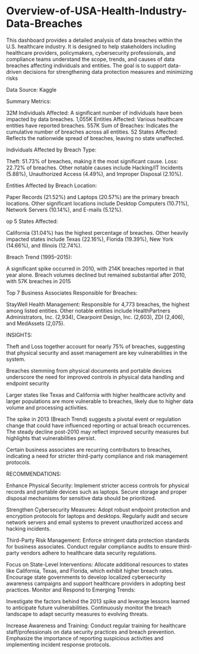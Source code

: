 # Overview-of-USA-Health-Industry-Data-Breaches

This dashboard provides a detailed analysis of data breaches within the U.S. healthcare industry. It is designed to help stakeholders including healthcare providers, policymakers, cybersecurity professionals, and compliance teams understand the scope, trends, and causes of data breaches affecting individuals and entities. The goal is to support data-driven decisions for strengthening data protection measures and minimizing risks

Data Source: Kaggle

Summary Metrics:

32M Individuals Affected: A significant number of individuals have been impacted by data breaches.
1,055K Entities Affected: Various healthcare entities have reported breaches.
557K Sum of Breaches: Indicates the cumulative number of breaches across all entities.
52 States Affected: Reflects the nationwide spread of breaches, leaving no state unaffected.

Individuals Affected by Breach Type:

Theft: 51.73% of breaches, making it the most significant cause.
Loss: 22.72% of breaches.
Other notable causes include Hacking/IT Incidents (5.88%), Unauthorized Access (4.49%), and Improper Disposal (2.10%).

Entities Affected by Breach Location:

Paper Records (21.52%) and Laptops (20.57%) are the primary breach locations.
Other significant locations include Desktop Computers (10.71%), Network Servers (10.14%), and E-mails (5.12%).

op 5 States Affected:

California (31.04%) has the highest percentage of breaches.
Other heavily impacted states include Texas (22.16%), Florida (19.39%), New York (14.66%), and Illinois (12.74%).

Breach Trend (1995–2015):

A significant spike occurred in 2010, with 214K breaches reported in that year alone.
Breach volumes declined but remained substantial after 2010, with 57K breaches in 2015

Top 7 Business Associates Responsible for Breaches:

StayWell Health Management: Responsible for 4,773 breaches, the highest among listed entities.
Other notable entities include HealthPartners Administrators, Inc. (2,934), Clearpoint Design, Inc. (2,603), ZDI (2,406), and MedAssets (2,075).

INSIGHTS:

Theft and Loss together account for nearly 75% of breaches, suggesting that physical security and asset management are key vulnerabilities in the system.

 Breaches stemming from physical documents and portable devices underscore the need for improved controls in physical data handling and endpoint security

 Larger states like Texas and California with higher healthcare activity and larger populations are more vulnerable to breaches, likely due to higher data volume and processing activities.

 The spike in 2013 (Breach Trend) suggests a pivotal event or regulation change that could have influenced reporting or actual breach occurrences. The steady decline post-2010 may reflect improved security measures but highlights that vulnerabilities persist.

 Certain business associates are recurring contributors to breaches, indicating a need for stricter third-party compliance and risk management protocols.

 RECOMMENDATIONS:

 Enhance Physical Security: Implement stricter access controls for physical records and portable devices such as laptops.
Secure storage and proper disposal mechanisms for sensitive data should be prioritized.

Strengthen Cybersecurity Measures: Adopt robust endpoint protection and encryption protocols for laptops and desktops.
Regularly audit and secure network servers and email systems to prevent unauthorized access and hacking incidents.

Third-Party Risk Management: Enforce stringent data protection standards for business associates.
Conduct regular compliance audits to ensure third-party vendors adhere to healthcare data security regulations.

Focus on State-Level Interventions: Allocate additional resources to states like California, Texas, and Florida, which exhibit higher breach rates.
Encourage state governments to develop localized cybersecurity awareness campaigns and support healthcare providers in adopting best practices.
Monitor and Respond to Emerging Trends:

Investigate the factors behind the 2013 spike and leverage lessons learned to anticipate future vulnerabilities. Continuously monitor the breach landscape to adapt security measures to evolving threats.

Increase Awareness and Training: Conduct regular training for healthcare staff/professionals on data security practices and breach prevention.
Emphasize the importance of reporting suspicious activities and implementing incident response protocols.
 

